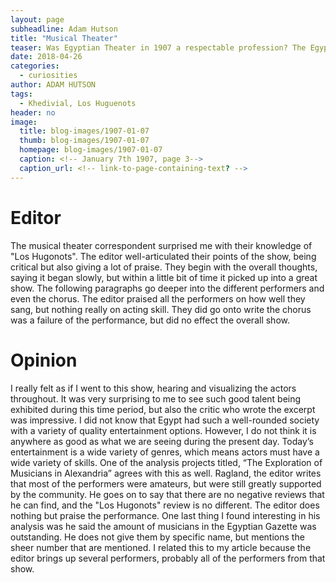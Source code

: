 ```yaml
---
layout: page
subheadline: Adam Hutson
title: "Musical Theater"
teaser: Was Egyptian Theater in 1907 a respectable profession? The Egyptian Gazette dives deeper into this question.
date: 2018-04-26
categories:
  - curiosities
author: ADAM HUTSON
tags:
  - Khedivial, Los Huguenots
header: no
image:
  title: blog-images/1907-01-07
  thumb: blog-images/1907-01-07
  homepage: blog-images/1907-01-07
  caption: <!-- January 7th 1907, page 3-->
  caption_url: <!-- link-to-page-containing-text? -->
---
```

# Editor
The musical theater correspondent surprised me with their knowledge of "Los Hugonots". The editor well-articulated their points of the show, being critical but also giving a lot of praise. They begin with the overall thoughts, saying it began slowly, but within a little bit of time it picked up into a great show. The following paragraphs go deeper into the different performers and even the chorus. The editor praised all the performers on how well they sang, but nothing really on acting skill. They did go onto write the chorus was a failure of the performance, but did no effect the overall show.
# Opinion
I really felt as if I went to this show, hearing and visualizing the actors throughout. It was very surprising to me to see such good talent being exhibited during this time period, but also the critic who wrote the excerpt was impressive. I did not know that Egypt had such a well-rounded society with a variety of quality entertainment options. However, I do not think it is anywhere as good as what we are seeing during the present day. Today’s entertainment is a wide variety of genres, which means actors must have a wide variety of skills. One of the analysis projects titled, “The Exploration of Musicians in Alexandria” agrees with this as well. Ragland, the editor writes that most of the performers were amateurs, but were still greatly supported by the community. He goes on to say that there are no negative reviews that he can find, and the "Los Hugonots" review is no different. The editor does nothing but praise the performance. One last thing I found interesting in his analysis was he said the amount of musicians in the Egyptian Gazette was outstanding. He does not give them by specific name, but mentions the sheer number that are mentioned. I related this to my article because the editor brings up several performers, probably all of the performers from that show. 
